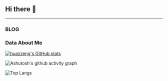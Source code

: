 ## Hi there 👋
---
<!--
**huazZeng/huazZeng** is a ✨ _special_ ✨ repository because its `README.md` (this file) appears on your GitHub profile.

Here are some ideas to get you started:

- 🔭 I’m currently working on ...
- 🌱 I’m currently learning ...
- 👯 I’m looking to collaborate on ...
- 🤔 I’m looking for help with ...
- 💬 Ask me about ...
- 📫 How to reach me: ...
- 😄 Pronouns: ...
- ⚡ Fun fact: ...
-->
### BLOG


### Data About Me

[![huazzeng's GitHub stats](https://github-readme-stats.vercel.app/api?username=huazzeng)](https://github.com/huazzeng/github-readme-stats)

![Ashutosh's github activity graph](https://github-readme-activity-graph.vercel.app/graph?username=huazzeng)

![Top Langs](https://github-readme-stats.vercel.app/api/top-langs/?username=huazzeng)
